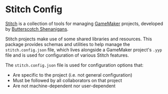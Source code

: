 # Stitch Config

[Stitch](https://github.com/bscotch/stitch) is a collection of tools for managing [GameMaker](https://gamemaker.io) projects, developed by [Butterscotch Shenanigans](https://www.bscotch.net/).

Stitch projects make use of some shared libraries and resources. This package provides schemas and utilities to help manage the `stitch.config.json` file, which lives alongside a GameMaker project's `.yyp` file and is used for configuration of various Stitch features.

The `stitch.config.json` file is used for configuration options that:

- Are specific to the project (i.e. not general configuration)
- Must be followed by all collaborators on that project
- Are not machine-dependent nor user-dependent
